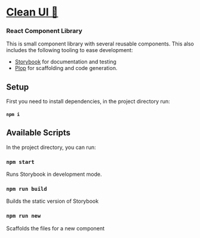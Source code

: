 # [Clean UI 🧼](https://brunomolteni.github.io/clean-ui)

### React Component Library

This is small component library with several reusable components.
This also includes the following tooling to ease development:

- [Storybook](https://storybook.js.org/) for documentation and testing
- [Plop](https://plopjs.com/) for scaffolding and code generation.

## Setup

First you need to install dependencies, in the project directory run:

#### `npm i`

## Available Scripts

In the project directory, you can run:

### `npm start`

Runs Storybook in development mode.

### `npm run build`

Builds the static version of Storybook

### `npm run new`

Scaffolds the files for a new component
